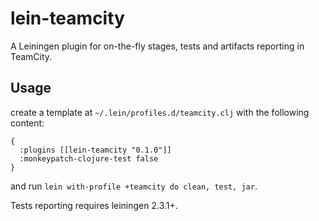 # lein-teamcity

A Leiningen plugin for on-the-fly stages, tests and artifacts
reporting in TeamCity.

## Usage

create a template at `~/.lein/profiles.d/teamcity.clj` with the
following content:

    {
      :plugins [[lein-teamcity "0.1.0"]]
      :monkeypatch-clojure-test false
    }

and run `lein with-profile +teamcity do clean, test, jar`.

Tests reporting requires leiningen 2.3.1+.
